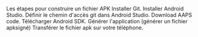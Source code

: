 Les étapes pour construire un fichier APK Installer Git. Installer Android Studio. Définir le chemin d'accès git dans Android Studio. Download AAPS code. Télécharger Android SDK. Générer l'application (générer un fichier apksigné) Transférer le fichier apk sur votre téléphone.
